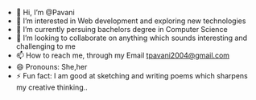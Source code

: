 - 👋 Hi, I’m @Pavani
- 👀 I’m interested in Web development and exploring new technologies
- 🌱 I’m currently persuing bachelors degree in Computer Science
- 💞️ I’m looking to collaborate on anything which sounds interesting and challenging to me
- 📫 How to reach me, through my Email tpavani2004@gmail.com
- 😄 Pronouns: She,her
- ⚡ Fun fact: I am good at sketching and writing poems which sharpens my creative thinking..

<!---
Pavani004/Pavani004 is a ✨ special ✨ repository because its `README.md` (this file) appears on your GitHub profile.
You can click the Preview link to take a look at your changes.
--->
